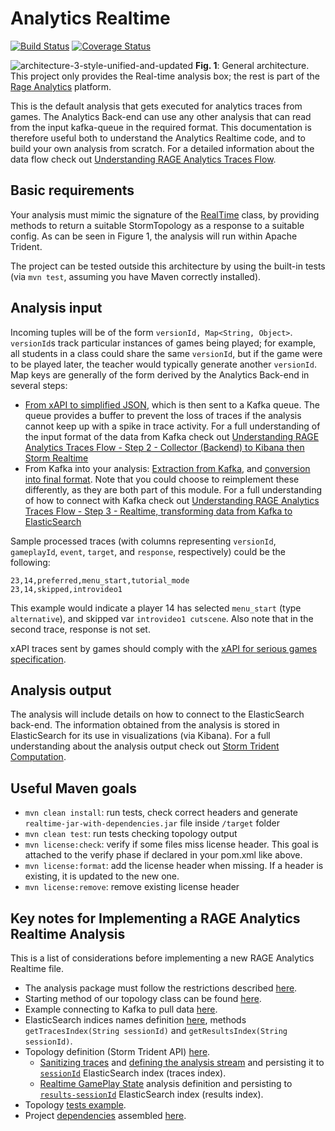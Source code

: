 # Analytics Realtime

[![Build Status](https://travis-ci.org/e-ucm/rage-analytics-realtime.svg)](https://travis-ci.org/e-ucm/rage-analytics-realtime) [![Coverage Status](https://coveralls.io/repos/e-ucm/rage-analytics-realtime/badge.svg?branch=master&service=github)](https://coveralls.io/github/e-ucm/rage-analytics-realtime?branch=master)

![architecture-3-style-unified-and-updated](https://cloud.githubusercontent.com/assets/19714314/19108724/301c3a00-8af2-11e6-9762-a53660c0594f.png)
**Fig. 1**: General architecture. This project only provides the Real-time analysis box; the rest is part of the [Rage Analytics](https://github.com/e-ucm/rage-analytics) platform.

This is the default analysis that gets executed for analytics traces from games. The Analytics Back-end can use any other analysis that can read from the input kafka-queue in the required format. This documentation is therefore useful both to understand the Analytics Realtime code, and to build your own analysis from scratch. For a detailed information about the data flow check out [Understanding RAGE Analytics Traces Flow](https://github.com/e-ucm/rage-analytics/wiki/Understanding-RAGE-Analytics-Traces-Flow).

## Basic requirements

Your analysis must mimic the signature of the [RealTime](https://github.com/e-ucm/rage-analytics-realtime/blob/master/default/src/main/java/es/eucm/rage/realtime/simple/Analysis.java) class, by providing methods to return a suitable StormTopology as a response to a suitable config. As can be seen in Figure 1, the analysis will run within Apache Trident.

The project can be tested outside this architecture by using the built-in tests (via `mvn test`, assuming you have Maven correctly installed).

## Analysis input

Incoming tuples will be of the form `versionId, Map<String, Object>`. `versionId`s track particular instances of games being played; for example, all students in a class could share the same `versionId`, but if the game were to be played later, the teacher would typically generate another `versionId`. Map keys are generally of the form derived by the Analytics Back-end in several steps:
* [From xAPI to simplified JSON](https://github.com/e-ucm/rage-analytics-backend/blob/master/lib/tracesConverter.js#L184), which is then sent to a Kafka queue. The queue provides a buffer to prevent the loss of traces if the analysis cannot keep up with a spike in trace activity. For a full understanding of the input format of the data from Kafka check out [Understanding RAGE Analytics Traces Flow - Step 2 - Collector (Backend) to Kibana then Storm Realtime](https://github.com/e-ucm/rage-analytics/wiki/Understanding-RAGE-Analytics-Traces-Flow#step-2---collector-to-real-time)
* From Kafka into your analysis: [Extraction from Kafka](https://github.com/e-ucm/rage-analytics-realtime/blob/master/default/src/main/java/es/eucm/rage/realtime/simple/topologies/TopologyBuilder.java#L38), and [conversion into final format](https://github.com/e-ucm/rage-analytics-realtime/blob/master/common/src/main/java/es/eucm/rage/realtime/functions/JsonToTrace.java#L43). Note that you could choose to reimplement these differently, as they are both part of this module. For a full understanding of how to connect with Kafka check out [Understanding RAGE Analytics Traces Flow - Step 3 - Realtime, transforming data from Kafka to ElasticSearch](https://github.com/e-ucm/rage-analytics/wiki/Understanding-RAGE-Analytics-Traces-Flow#step-3---real-time-from-kafka-to-elasticsearch)

Sample processed traces (with columns representing `versionId`, `gameplayId`, `event`, `target`, and `response`, respectively) could be the following:

    23,14,preferred,menu_start,tutorial_mode
    23,14,skipped,introvideo1
    
This example would indicate a player 14 has selected `menu_start` (type `alternative`), and skipped var `introvideo1 cutscene`. Also note that in the second trace, response is not set.

xAPI traces sent by games should comply with the [xAPI for serious games specification](https://github.com/e-ucm/xapi-seriousgames).


## Analysis output

The analysis will include details on how to connect to the ElasticSearch back-end. The information obtained from the analysis is stored in ElasticSearch for its use in visualizations (via Kibana). For a full understanding about the analysis output check out [Storm Trident Computation](https://github.com/e-ucm/rage-analytics/wiki/Understanding-RAGE-Analytics-Traces-Flow#storm-trident-computation).

## Useful Maven goals

- `mvn clean install`: run tests, check correct headers and generate `realtime-jar-with-dependencies.jar` file inside `/target` folder
- `mvn clean test`: run tests checking topology output
- `mvn license:check`: verify if some files miss license header. This goal is attached to the verify phase if declared in your pom.xml like above.
- `mvn license:format`: add the license header when missing. If a header is existing, it is updated to the new one.
- `mvn license:remove`: remove existing license header

## Key notes for Implementing a RAGE Analytics Realtime Analysis

This is a list of considerations before implementing a new RAGE Analytics Realtime file.

* The analysis package must follow the restrictions described [here](https://github.com/e-ucm/rage-analytics/wiki/Analysis-Configuration#the-analysis-package).
* Starting method of our topology class can be found [here](https://github.com/e-ucm/rage-analytics-realtime/blob/master/default/src/main/java/es/eucm/rage/realtime/simple/Analysis.java#L32).
* Example connecting to Kafka to pull data [here](https://github.com/e-ucm/rage-analytics-realtime/blob/master/common/src/main/java/es/eucm/rage/realtime/topologies/KafkaSpoutBuilder.java#L25).
* ElasticSearch indices names definition [here](https://github.com/e-ucm/rage-analytics-realtime/blob/master/common/src/main/java/es/eucm/rage/realtime/utils/ESUtils.java#L21), methods `getTracesIndex(String sessionId)` and `getResultsIndex(String sessionId)`.
* Topology definition (Storm Trident API) [here](https://github.com/e-ucm/rage-analytics-realtime/blob/master/common/src/main/java/es/eucm/rage/realtime/topologies/TopologyBuilder.java).
    * [Sanitizing traces](https://github.com/e-ucm/rage-analytics-realtime/blob/master/common/src/main/java/es/eucm/rage/realtime/functions/DocumentBuilder.java#L35) and [defining the analysis stream](https://github.com/e-ucm/rage-analytics-realtime/blob/master/common/src/main/java/es/eucm/rage/realtime/topologies/TopologyBuilder.java) and persisting it to [`sessionId`](https://github.com/e-ucm/rage-analytics-realtime/blob/master/common/src/main/java/es/eucm/rage/realtime/states/GameplayStateUpdater.java) ElasticSearch index (traces index).
    * [Realtime GamePlay State](https://github.com/e-ucm/rage-analytics-realtime/blob/master/common/src/main/java/es/eucm/rage/realtime/topologies/TopologyBuilder.java) analysis definition and persisting to [`results-sessionId`](https://github.com/e-ucm/rage-analytics-realtime/blob/master/common/src/main/java/es/eucm/rage/realtime/states/GameplayStateUpdater.java) ElasticSearch index (results index).
* Topology [tests example](https://github.com/e-ucm/rage-analytics-realtime/blob/master/default/src/test/java/es/eucm/rage/realtime/RealtimeTopologyTest.java).
* Project [dependencies](https://github.com/e-ucm/rage-analytics-realtime/blob/master/pom.xml#L37) assembled [here](https://github.com/e-ucm/rage-analytics-realtime/blob/master/mean-example/src/assembly/jar.xml).
